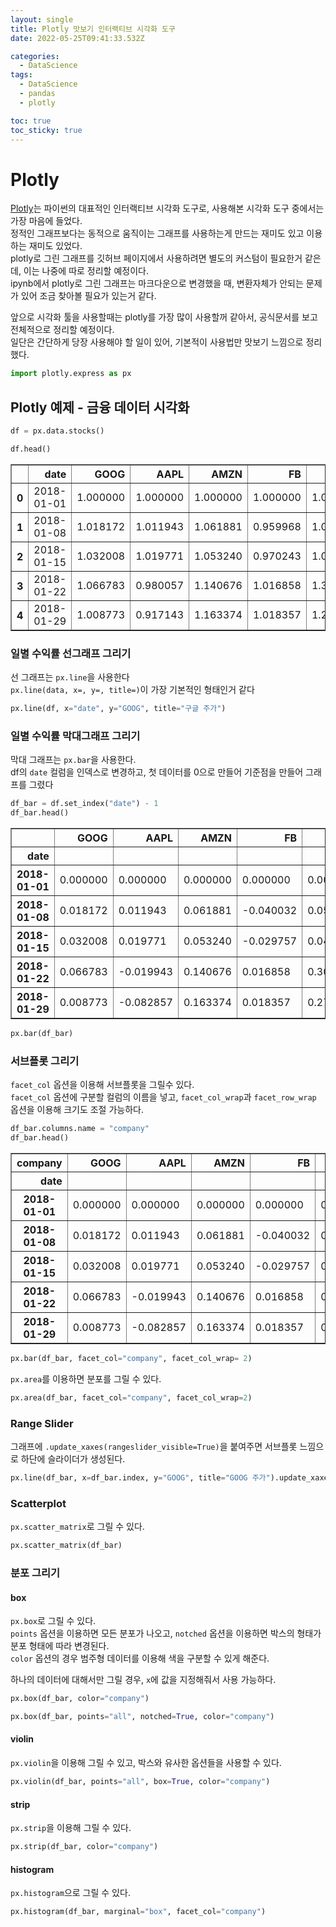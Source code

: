 ```yaml
---
layout: single
title: Plotly 맛보기 인터랙티브 시각화 도구
date: 2022-05-25T09:41:33.532Z

categories:
  - DataScience
tags:
  - DataScience
  - pandas
  - plotly

toc: true
toc_sticky: true
---
```


# Plotly
[Plotly](https://plotly.com/python/)는 파이썬의 대표적인 인터랙티브 시각화 도구로, 사용해본 시각화 도구 중에서는 가장 마음에 들었다.  
정적인 그래프보다는 동적으로 움직이는 그래프를 사용하는게 만드는 재미도 있고 이용하는 재미도 있었다.  
plotly로 그린 그래프를 깃허브 페이지에서 사용하려면 별도의 커스텀이 필요한거 같은데, 이는 나중에 따로 정리할 예정이다.  
ipynb에서 plotly로 그린 그래프는 마크다운으로 변경했을 때, 변환자체가 안되는 문제가 있어 조금 찾아볼 필요가 있는거 같다.

앞으로 시각화 툴을 사용할때는 plotly를 가장 많이 사용할꺼 같아서, 공식문서를 보고 전체적으로 정리할 예정이다.  
일단은 간단하게 당장 사용해야 할 일이 있어, 기본적이 사용법만 맛보기 느낌으로 정리했다.

```python
import plotly.express as px
```

## Plotly 예제 - 금융 데이터 시각화


```python
df = px.data.stocks()
```


```python
df.head()
```




<div>
<style scoped>
    .dataframe tbody tr th:only-of-type {
        vertical-align: middle;
    }

    .dataframe tbody tr th {
        vertical-align: top;
    }

    .dataframe thead th {
        text-align: right;
    }
</style>
<table border="1" class="dataframe">
  <thead>
    <tr style="text-align: right;">
      <th></th>
      <th>date</th>
      <th>GOOG</th>
      <th>AAPL</th>
      <th>AMZN</th>
      <th>FB</th>
      <th>NFLX</th>
      <th>MSFT</th>
    </tr>
  </thead>
  <tbody>
    <tr>
      <th>0</th>
      <td>2018-01-01</td>
      <td>1.000000</td>
      <td>1.000000</td>
      <td>1.000000</td>
      <td>1.000000</td>
      <td>1.000000</td>
      <td>1.000000</td>
    </tr>
    <tr>
      <th>1</th>
      <td>2018-01-08</td>
      <td>1.018172</td>
      <td>1.011943</td>
      <td>1.061881</td>
      <td>0.959968</td>
      <td>1.053526</td>
      <td>1.015988</td>
    </tr>
    <tr>
      <th>2</th>
      <td>2018-01-15</td>
      <td>1.032008</td>
      <td>1.019771</td>
      <td>1.053240</td>
      <td>0.970243</td>
      <td>1.049860</td>
      <td>1.020524</td>
    </tr>
    <tr>
      <th>3</th>
      <td>2018-01-22</td>
      <td>1.066783</td>
      <td>0.980057</td>
      <td>1.140676</td>
      <td>1.016858</td>
      <td>1.307681</td>
      <td>1.066561</td>
    </tr>
    <tr>
      <th>4</th>
      <td>2018-01-29</td>
      <td>1.008773</td>
      <td>0.917143</td>
      <td>1.163374</td>
      <td>1.018357</td>
      <td>1.273537</td>
      <td>1.040708</td>
    </tr>
  </tbody>
</table>
</div>



### 일별 수익률 선그래프 그리기
선 그래프는 `px.line`을 사용한다  
`px.line(data, x=, y=, title=)`이 가장 기본적인 형태인거 같다


```python
px.line(df, x="date", y="GOOG", title="구글 주가")
```



### 일별 수익률 막대그래프 그리기
막대 그래프는 `px.bar`을 사용한다.  
df의 `date` 컬럼을 인덱스로 변경하고, 첫 데이터를 0으로 만들어 기준점을 만들어 그래프를 그렸다


```python
df_bar = df.set_index("date") - 1
df_bar.head()
```




<div>
<style scoped>
    .dataframe tbody tr th:only-of-type {
        vertical-align: middle;
    }

    .dataframe tbody tr th {
        vertical-align: top;
    }

    .dataframe thead th {
        text-align: right;
    }
</style>
<table border="1" class="dataframe">
  <thead>
    <tr style="text-align: right;">
      <th></th>
      <th>GOOG</th>
      <th>AAPL</th>
      <th>AMZN</th>
      <th>FB</th>
      <th>NFLX</th>
      <th>MSFT</th>
    </tr>
    <tr>
      <th>date</th>
      <th></th>
      <th></th>
      <th></th>
      <th></th>
      <th></th>
      <th></th>
    </tr>
  </thead>
  <tbody>
    <tr>
      <th>2018-01-01</th>
      <td>0.000000</td>
      <td>0.000000</td>
      <td>0.000000</td>
      <td>0.000000</td>
      <td>0.000000</td>
      <td>0.000000</td>
    </tr>
    <tr>
      <th>2018-01-08</th>
      <td>0.018172</td>
      <td>0.011943</td>
      <td>0.061881</td>
      <td>-0.040032</td>
      <td>0.053526</td>
      <td>0.015988</td>
    </tr>
    <tr>
      <th>2018-01-15</th>
      <td>0.032008</td>
      <td>0.019771</td>
      <td>0.053240</td>
      <td>-0.029757</td>
      <td>0.049860</td>
      <td>0.020524</td>
    </tr>
    <tr>
      <th>2018-01-22</th>
      <td>0.066783</td>
      <td>-0.019943</td>
      <td>0.140676</td>
      <td>0.016858</td>
      <td>0.307681</td>
      <td>0.066561</td>
    </tr>
    <tr>
      <th>2018-01-29</th>
      <td>0.008773</td>
      <td>-0.082857</td>
      <td>0.163374</td>
      <td>0.018357</td>
      <td>0.273537</td>
      <td>0.040708</td>
    </tr>
  </tbody>
</table>
</div>




```python
px.bar(df_bar)
```



### 서브플롯 그리기
`facet_col` 옵션을 이용해 서브플롯을 그릴수 있다.  
`facet_col` 옵션에 구분할 컬럼의 이름을 넣고, `facet_col_wrap`과 `facet_row_wrap` 옵션을 이용해 크기도 조절 가능하다.


```python
df_bar.columns.name = "company"
df_bar.head()
```




<div>
<style scoped>
    .dataframe tbody tr th:only-of-type {
        vertical-align: middle;
    }

    .dataframe tbody tr th {
        vertical-align: top;
    }

    .dataframe thead th {
        text-align: right;
    }
</style>
<table border="1" class="dataframe">
  <thead>
    <tr style="text-align: right;">
      <th>company</th>
      <th>GOOG</th>
      <th>AAPL</th>
      <th>AMZN</th>
      <th>FB</th>
      <th>NFLX</th>
      <th>MSFT</th>
    </tr>
    <tr>
      <th>date</th>
      <th></th>
      <th></th>
      <th></th>
      <th></th>
      <th></th>
      <th></th>
    </tr>
  </thead>
  <tbody>
    <tr>
      <th>2018-01-01</th>
      <td>0.000000</td>
      <td>0.000000</td>
      <td>0.000000</td>
      <td>0.000000</td>
      <td>0.000000</td>
      <td>0.000000</td>
    </tr>
    <tr>
      <th>2018-01-08</th>
      <td>0.018172</td>
      <td>0.011943</td>
      <td>0.061881</td>
      <td>-0.040032</td>
      <td>0.053526</td>
      <td>0.015988</td>
    </tr>
    <tr>
      <th>2018-01-15</th>
      <td>0.032008</td>
      <td>0.019771</td>
      <td>0.053240</td>
      <td>-0.029757</td>
      <td>0.049860</td>
      <td>0.020524</td>
    </tr>
    <tr>
      <th>2018-01-22</th>
      <td>0.066783</td>
      <td>-0.019943</td>
      <td>0.140676</td>
      <td>0.016858</td>
      <td>0.307681</td>
      <td>0.066561</td>
    </tr>
    <tr>
      <th>2018-01-29</th>
      <td>0.008773</td>
      <td>-0.082857</td>
      <td>0.163374</td>
      <td>0.018357</td>
      <td>0.273537</td>
      <td>0.040708</td>
    </tr>
  </tbody>
</table>
</div>




```python
px.bar(df_bar, facet_col="company", facet_col_wrap= 2)
```



`px.area`를 이용하면 분포를 그릴 수 있다.


```python
px.area(df_bar, facet_col="company", facet_col_wrap=2)
```



### Range Slider
그래프에 `.update_xaxes(rangeslider_visible=True)`을 붙여주면 서브플롯 느낌으로 하단에 슬라이더가 생성된다.


```python
px.line(df_bar, x=df_bar.index, y="GOOG", title="GOOG 주가").update_xaxes(rangeslider_visible=True)
```



### Scatterplot
`px.scatter_matrix`로 그릴 수 있다.


```python
px.scatter_matrix(df_bar)
```



### 분포 그리기
#### box
`px.box`로 그릴 수 있다.  
`points` 옵션을 이용하면 모든 분포가 나오고, `notched` 옵션을 이용하면 박스의 형태가 분포 형태에 따라 변경된다.  
`color` 옵션의 경우 범주형 데이터를 이용해 색을 구분할 수 있게 해준다.  

하나의 데이터에 대해서만 그릴 경우, `x`에 값을 지정해줘서 사용 가능하다.


```python
px.box(df_bar, color="company")
```




```python
px.box(df_bar, points="all", notched=True, color="company")
```



#### violin
`px.violin`을 이용해 그릴 수 있고, 박스와 유사한 옵션들을 사용할 수 있다.


```python
px.violin(df_bar, points="all", box=True, color="company")
```



#### strip
`px.strip`을 이용해 그릴 수 있다.


```python
px.strip(df_bar, color="company")
```



#### histogram
`px.histogram`으로 그릴 수 있다.


```python
px.histogram(df_bar, marginal="box", facet_col="company")
```



